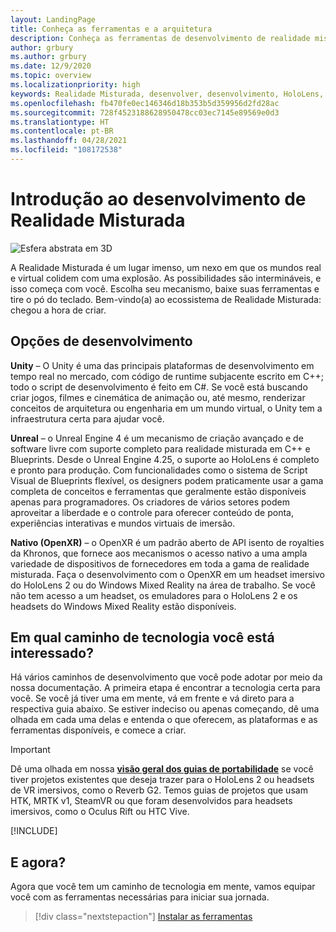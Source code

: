 ```yaml
---
layout: LandingPage
title: Conheça as ferramentas e a arquitetura
description: Conheça as ferramentas de desenvolvimento de realidade misturada de que você precisará para começar a criar aplicativos para HoloLens e headsets imersivos.
author: grbury
ms.author: grbury
ms.date: 12/9/2020
ms.topic: overview
ms.localizationpriority: high
keywords: Realidade Misturada, desenvolver, desenvolvimento, HoloLens, unity, unreal, directx, headset de realidade misturada, headset do windows mixed reality, headset de realidade virtual, o que é realidade virtual, o que é a realidade aumentada, desenvolvimento de realidade virtual, desenvolvimento de realidade aumentada
ms.openlocfilehash: fb470fe0ec146346d18b353b5d359956d2fd28ac
ms.sourcegitcommit: 728f4523188628950478cc03ec7145e89569e0d3
ms.translationtype: HT
ms.contentlocale: pt-BR
ms.lasthandoff: 04/28/2021
ms.locfileid: "108172538"
---
```

# <a name="introduction-to-mixed-reality-development"></a>Introdução ao desenvolvimento de Realidade Misturada

![Esfera abstrata em 3D](images/development-hero-image.png)

A Realidade Misturada é um lugar imenso, um nexo em que os mundos real e virtual colidem com uma explosão. As possibilidades são intermináveis, e isso começa com você. Escolha seu mecanismo, baixe suas ferramentas e tire o pó do teclado. Bem-vindo(a) ao ecossistema de Realidade Misturada: chegou a hora de criar.

## <a name="development-options"></a>Opções de desenvolvimento

**Unity** – O Unity é uma das principais plataformas de desenvolvimento em tempo real no mercado, com código de runtime subjacente escrito em C++; todo o script de desenvolvimento é feito em C#. Se você está buscando criar jogos, filmes e cinemática de animação ou, até mesmo, renderizar conceitos de arquitetura ou engenharia em um mundo virtual, o Unity tem a infraestrutura certa para ajudar você.

**Unreal** – o Unreal Engine 4 é um mecanismo de criação avançado e de software livre com suporte completo para realidade misturada em C++ e Blueprints. Desde o Unreal Engine 4.25, o suporte ao HoloLens é completo e pronto para produção. Com funcionalidades como o sistema de Script Visual de Blueprints flexível, os designers podem praticamente usar a gama completa de conceitos e ferramentas que geralmente estão disponíveis apenas para programadores. Os criadores de vários setores podem aproveitar a liberdade e o controle para oferecer conteúdo de ponta, experiências interativas e mundos virtuais de imersão.

**Nativo (OpenXR)** – o OpenXR é um padrão aberto de API isento de royalties da Khronos, que fornece aos mecanismos o acesso nativo a uma ampla variedade de dispositivos de fornecedores em toda a gama de realidade misturada. Faça o desenvolvimento com o OpenXR em um headset imersivo do HoloLens 2 ou do Windows Mixed Reality na área de trabalho. Se você não tem acesso a um headset, os emuladores para o HoloLens 2 e os headsets do Windows Mixed Reality estão disponíveis.

## <a name="what-technology-path-are-you-interested-in"></a>Em qual caminho de tecnologia você está interessado? 

Há vários caminhos de desenvolvimento que você pode adotar por meio da nossa documentação. A primeira etapa é encontrar a tecnologia certa para você. Se você já tiver uma em mente, vá em frente e vá direto para a respectiva guia abaixo. Se estiver indeciso ou apenas começando, dê uma olhada em cada uma delas e entenda o que oferecem, as plataformas e as ferramentas disponíveis, e comece a criar.

> [!IMPORTANT]
> Dê uma olhada em nossa **[visão geral dos guias de portabilidade](porting-apps/porting-overview.md)** se você tiver projetos existentes que deseja trazer para o HoloLens 2 ou headsets de VR imersivos, como o Reverb G2. Temos guias de projetos que usam HTK, MRTK v1, SteamVR ou que foram desenvolvidos para headsets imersivos, como o Oculus Rift ou HTC Vive.

[!INCLUDE[](includes/tech-path-overview.md)]

## <a name="whats-next"></a>E agora?

Agora que você tem um caminho de tecnologia em mente, vamos equipar você com as ferramentas necessárias para iniciar sua jornada.

> [!div class="nextstepaction"]
> [Instalar as ferramentas](install-the-tools.md)


